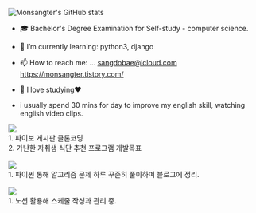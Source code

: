 ![Monsangter's GitHub stats](https://github-readme-stats.vercel.app/api?username=Monsangter&show_icons=true&theme=radical)

- 🎓 Bachelor's Degree Examination for Self-study - computer science.

- 🌱 I’m currently learning:
  python3, django
  
- 📫 How to reach me: ...
  sangdobae@icloud.com
  https://monsangter.tistory.com/
  
- 🥰 I love studying❤︎

- i usually spend 30 mins for day to improve my english skill, watching english video clips.

<div>
<img src="https://img.shields.io/badge/django-FFFFFF?style=for-the-badge&logo=#092E20&logoColor=000000"/><br>
  1. 파이보 게시판 클론코딩<br>
  2. 가난한 자취생 식단 추천 프로그램 개발목표<br><br>
<img src="https://img.shields.io/badge/python-FFFFFF?style=for-the-badge&logo=#3776AB&logoColor=000000"/><br>
  1. 파이썬 통해 알고리즘 문제 하루 꾸준히 풀이하며 블로그에 정리.<br><br>
<img src="https://img.shields.io/badge/notion-FFFFFF?style=for-the-badge&logo=#000000&logoColor=000000"/><br>
  1. 노션 활용해 스케줄 작성과 관리 중.<br><br>
</div>
<!--
**Monsangter/Monsangter** is a ✨ _special_ ✨ repository because its `README.md` (this file) appears on your GitHub profile.

Here are some ideas to get you started:

- 🔭 I’m currently working on ...
  python3, django

- 🌱 I’m currently learning ...
  python algorithm

- 👯 I’m looking to collaborate on ...

- 🤔 I’m looking for help with ...

- 💬 Ask me about ...

- 📫 How to reach me: ...
  sangdobae@icloud.com

- 😄 Pronouns: ...

- ⚡ Fun fact: ...

-->

